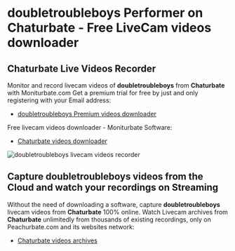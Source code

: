 # doubletroubleboys Performer on Chaturbate - Free LiveCam videos downloader

## Chaturbate Live Videos Recorder

Monitor and record livecam videos of **doubletroubleboys** from **Chaturbate** with Moniturbate.com
Get a premium trial for free by just and only registering with your Email address:
* [doubletroubleboys Premium videos downloader](https://moniturbate.com/request-demo-licence-key.html)

Free livecam videos downloader - Moniturbate Software:
* [Chaturbate videos downloader](https://moniturbate.com/moniturbate-download-software.html)

![doubletroubleboys livecam videos recorder](https://peachurnet.com/templates/moniturbate-software.png)


## Capture doubletroubleboys videos from the Cloud and watch your recordings on Streaming

Without the need of downloading a software, capture **doubletroubleboys** livecam videos from **Chaturbate** 100% online.
Watch Livecam archives from **Chaturbate** unlimitedly from thousands of existing recordings, only on Peachurbate.com and its websites network:
* [Chaturbate videos archives](https://peachurnet.com/)
